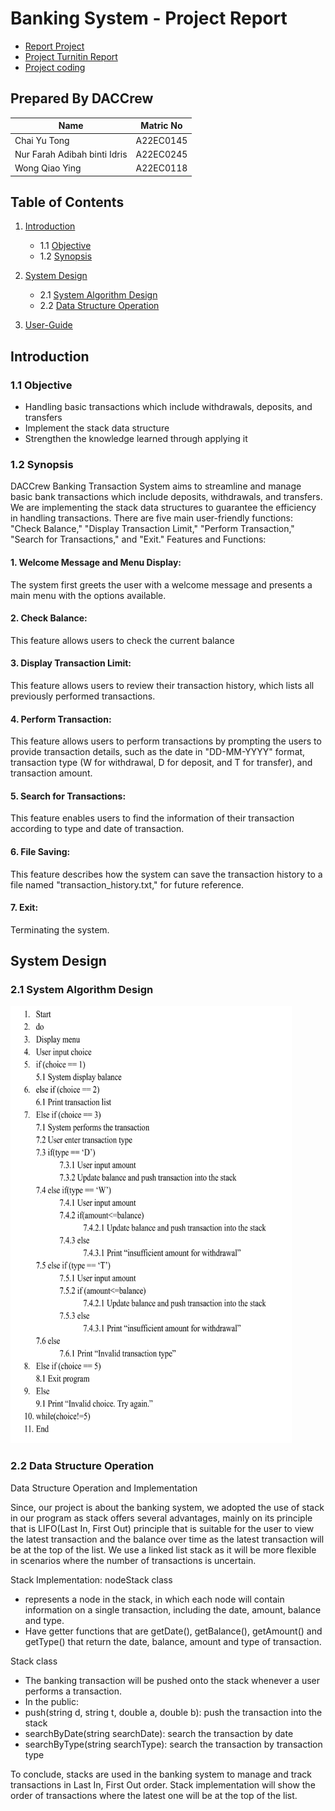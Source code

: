 # Banking System - Project Report

- <a href="https://github.com/jjn7702/SECJ2013-DSA/blob/main/Submission/sec02/DACCrew/Project/Mini%20Project%20DACCrew.pdf" >Report Project</a>
- <a href="https://github.com/jjn7702/SECJ2013-DSA/blob/main/Submission/sec02/DACCrew/Project/DACCrew%20Project%20Report.pdf" >Project Turnitin Report </a>
- <a href="https://github.com/jjn7702/SECJ2013-DSA/tree/main/Submission/sec02/DACCrew/Project/Files/source-code" >Project coding </a>
## Prepared By DACCrew
| Name         | Matric No    |
|--------------|--------------|
| Chai Yu Tong  | A22EC0145  |
| Nur Farah Adibah binti Idris     | A22EC0245 |
| Wong Qiao Ying     | A22EC0118 |

## Table of Contents
1. [Introduction](#introduction)
   - 1.1 [Objective](#11-Objective)
   - 1.2 [Synopsis](#12-Synopsis)

2. [System Design](#System-Design)
   - 2.1 [System Algorithm Design](#21-System-Algorithm-Design)
   - 2.2 [Data Structure Operation](#22-Data-Structure-Operation)
3. [User-Guide](#User-Guide)
   
## Introduction
### 1.1 Objective
- Handling basic transactions which include withdrawals, deposits, and transfers
- Implement the stack data structure
- Strengthen the knowledge learned through applying it

### 1.2 Synopsis
DACCrew Banking Transaction System aims to streamline and manage basic bank transactions which include deposits, withdrawals, and transfers. We are implementing the stack data structures to guarantee the efficiency in handling transactions. There are five main user-friendly functions: "Check Balance," "Display Transaction Limit," "Perform Transaction," "Search for Transactions," and "Exit."
Features and Functions:
#### 1. Welcome Message and Menu Display:
The system first greets the user with a welcome message and presents a main menu with the options available.

#### 2. Check Balance:
This feature allows users to check the current balance

#### 3. Display Transaction Limit:
This feature allows users to review their transaction history, which lists all previously performed transactions.

#### 4. Perform Transaction:
This feature allows users to perform transactions by prompting the users to provide transaction details, such as the date in "DD-MM-YYYY" format, transaction type (W for withdrawal, D for deposit, and T for transfer), and transaction amount.

#### 5. Search for Transactions:
This feature enables users to find the information of their transaction according to type and date of transaction.

#### 6. File Saving:
This feature describes how the system can save the transaction history to a file named "transaction_history.txt," for future reference.

#### 7. Exit:
Terminating the system.

## System Design
### 2.1 System Algorithm Design
<img src="https://github.com/jjn7702/SECJ2013-DSA/blob/main/Submission/sec02/DACCrew/Images/Pseudocodeproject.png" width="450" height="700">

### 2.2 Data Structure Operation
Data Structure Operation and Implementation

Since, our project is about the banking system, we adopted the use of stack in our program as stack offers several advantages, mainly on its principle that is LIFO(Last In, First Out) principle that is suitable for the user to view the latest transaction and the balance over time as the latest transaction will be at the top of the list. We use a linked list stack as it will be more flexible in scenarios where the number of transactions is uncertain.

Stack Implementation:
nodeStack class
- represents a node in the stack, in which each node will contain information on a single transaction, including the date, amount, balance and type.
- Have getter functions that are getDate(), getBalance(), getAmount() and getType() that return the date, balance, amount and type of transaction.

Stack class
- The banking transaction will be pushed onto the stack whenever a user performs a transaction.  
- In the public:
- push(string d, string t, double a, double b): push the transaction into the stack
- searchByDate(string searchDate): search the transaction by date
- searchByType(string searchType): search the transaction by transaction type


To conclude, stacks are used in the banking system to manage and track transactions in Last In, First Out order. Stack implementation will show the order of transactions where the latest one will be at the top of the list. 


